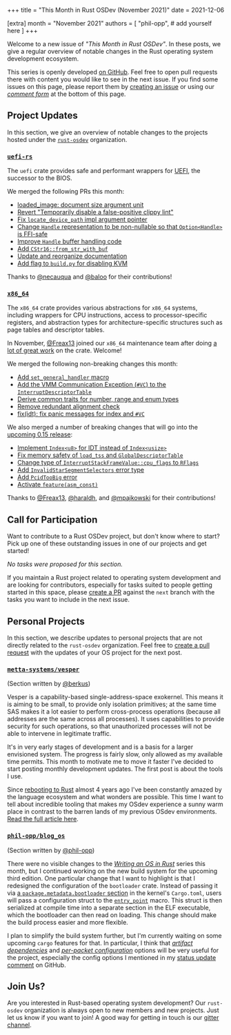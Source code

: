 +++
title = "This Month in Rust OSDev (November 2021)"
date = 2021-12-06

[extra]
month = "November 2021"
authors = [
    "phil-opp",
    # add yourself here
]
+++

Welcome to a new issue of _"This Month in Rust OSDev"_. In these posts, we give a regular overview of notable changes in the Rust operating system development ecosystem.

<!-- more -->

This series is openly developed [on GitHub](https://github.com/rust-osdev/homepage/). Feel free to open pull requests there with content you would like to see in the next issue. If you find some issues on this page, please report them by [creating an issue](https://github.com/rust-osdev/homepage/issues/new) or using our [_comment form_](#comment-form) at the bottom of this page.

<!--
    This is a draft for the upcoming "This Month in Rust OSDev (November 2021)" post.
    Feel free to create pull requests against the `next` branch to add your
    content here.
    Please take a look at the past posts on https://rust-osdev.com/ to see the
    general structure of these posts.
-->

## Project Updates

In this section, we give an overview of notable changes to the projects hosted under the [`rust-osdev`] organization.

[`rust-osdev`]: https://github.com/rust-osdev/about

### [`uefi-rs`](https://github.com/rust-osdev/uefi-rs)

The `uefi` crate provides safe and performant wrappers for [UEFI](https://en.wikipedia.org/wiki/Unified_Extensible_Firmware_Interface), the successor to the BIOS.

We merged the following PRs this month:

- [loaded_image: document size argument unit](https://github.com/rust-osdev/uefi-rs/pull/308)
- [Revert "Temporarily disable a false-positive clippy lint"](https://github.com/rust-osdev/uefi-rs/pull/312)
- [Fix `locate_device_path` impl argument pointer](https://github.com/rust-osdev/uefi-rs/pull/310)
- [Change `Handle` representation to be non-nullable so that `Option<Handle>` is FFI-safe](https://github.com/rust-osdev/uefi-rs/pull/309)
- [Improve `Handle` buffer handling code](https://github.com/rust-osdev/uefi-rs/pull/314)
- [Add `CStr16::from_str_with_buf`](https://github.com/rust-osdev/uefi-rs/pull/291)
- [Update and reorganize documentation](https://github.com/rust-osdev/uefi-rs/pull/315)
- [Add flag to `build.py` for disabling KVM](https://github.com/rust-osdev/uefi-rs/pull/316)

Thanks to [@necauqua](https://github.com/necauqua) and [@baloo](https://github.com/baloo) for their contributions!

### [`x86_64`](https://github.com/rust-osdev/x86_64)

The `x86_64` crate provides various abstractions for `x86_64` systems, including wrappers for CPU instructions, access to processor-specific registers, and abstraction types for architecture-specific structures such as page tables and descriptor tables.

In November, [@Freax13](https://github.com/Freax13) joined our `x86_64` maintenance team after doing [a lot of great work](https://github.com/rust-osdev/x86_64/pulls?q=is%3Apr+is%3Aclosed+author%3AFreax13) on the crate. Welcome!

We merged the following non-breaking changes this month:

- [Add `set_general_handler` macro](https://github.com/rust-osdev/x86_64/pull/285)
- [Add the VMM Communication Exception (`#VC`) to the `InterruptDescriptorTable`](https://github.com/rust-osdev/x86_64/pull/313)
- [Derive common traits for number, range and enum types](https://github.com/rust-osdev/x86_64/pull/315)
- [Remove redundant alignment check](https://github.com/rust-osdev/x86_64/pull/314)
- [fix(idt): fix panic messages for index and `#VC`](https://github.com/rust-osdev/x86_64/pull/321)

We also merged a number of breaking changes that will go into the [upcoming 0.15 release](https://github.com/rust-osdev/x86_64/issues/262):

- [Implement `Index<u8>` for IDT instead of `Index<usize>`](https://github.com/rust-osdev/x86_64/pull/319)
- [Fix memory safety of `load_tss` and `GlobalDescriptorTable`](https://github.com/rust-osdev/x86_64/pull/323)
- [Change type of `InterruptStackFrameValue::cpu_flags` to `RFlags`](https://github.com/rust-osdev/x86_64/pull/324)
- [Add `InvalidStarSegmentSelectors` error type](https://github.com/rust-osdev/x86_64/pull/317)
- [Add `PcidTooBig` error](https://github.com/rust-osdev/x86_64/pull/316)
- [Activate `feature(asm_const)`](https://github.com/rust-osdev/x86_64/pull/320)

Thanks to [@Freax13](https://github.com/Freax13), [@haraldh](https://github.com/haraldh), and [@mpajkowski](https://github.com/mpajkowski) for their contributions!

## Call for Participation

Want to contribute to a Rust OSDev project, but don't know where to start? Pick up one of these outstanding
issues in one of our projects and get started!

<!--
Please use the following template for adding items:
- [(`repo_name`) Issue Description](https://example.com/link-to-issue)
-->

<span class="gray">

_No tasks were proposed for this section._

</span>

If you maintain a Rust project related to operating system development and are looking for contributors, especially for tasks suited to people getting started in this space, please [create a PR](https://github.com/rust-osdev/homepage/pulls) against the `next` branch with the tasks you want to include in the next issue.

## Personal Projects

In this section, we describe updates to personal projects that are not directly related to the `rust-osdev` organization. Feel free to [create a pull request](https://github.com/rust-osdev/homepage/pulls) with the updates of your OS project for the next post.

### [`metta-systems/vesper`](https://github.com/metta-systems/vesper)

<span class="gray">(Section written by [@berkus](https://github.com/berkus))</span>

Vesper is a capability-based single-address-space exokernel. This means it is aiming to be small, to provide only isolation primitives; at the same time SAS makes it a lot easier to perform cross-process operations (because all addresses are the same across all processes). It uses capabilities to provide security for such operations, so that unauthorized processes will not be able to intervene in legitimate traffic.

It's in very early stages of development and is a basis for a larger envisioned system. The progress is fairly slow, only allowed as my available time permits. This month to motivate me to move it faster I've decided to start posting monthly development updates. The first post is about the tools I use.

Since [rebooting to Rust](https://metta.systems/blog/reboot-to-rust/) almost 4 years ago I've been constantly amazed by the language ecosystem and what wonders are possible. This time I want to tell about incredible tooling that makes my OSdev experience a sunny warm place in contrast to the barren lands of my previous OSdev environments. [Read the full article here](https://metta.systems/blog/osdev-tooling/).

### [`phil-opp/blog_os`](https://github.com/phil-opp/blog_os)

<span class="gray">(Section written by [@phil-opp](https://github.com/phil-opp))</span>

There were no visible changes to the [_Writing an OS in Rust_](https://os.phil-opp.com/) series this month, but I continued working on the new build system for the upcoming third edition. One particular change that I want to highlight is that I redesigned the configuration of the `bootloader` crate. Instead of passing it via [a `package.metadata.bootloader` section](https://docs.rs/bootloader/0.10.9/bootloader/struct.Config.html) in the kernel's `Cargo.toml`, users will pass a configuration struct to the [`entry_point`](https://docs.rs/bootloader/0.10.9/bootloader/macro.entry_point.html) macro. This struct is then serialized at compile time into a separate section in the ELF executable, which the bootloader can then read on loading. This change should make the build process easier and more flexible.

I plan to simplify the build system further, but I'm currently waiting on some upcoming `cargo` features for that. In particular, I think that [_artifact dependencies_](https://github.com/rust-lang/cargo/pull/9992) and [_per-packet configuration_](https://internals.rust-lang.org/t/proposal-move-some-cargo-config-settings-to-cargo-toml/13336) options will be very useful for the project, especially the config options I mentioned in my [status update comment](https://github.com/phil-opp/blog_os/issues/1063#issuecomment-968341112) on GitHub.

## Join Us?

Are you interested in Rust-based operating system development? Our `rust-osdev` organization is always open to new members and new projects. Just let us know if you want to join! A good way for getting in touch is our [gitter channel](https://gitter.im/rust-osdev/Lobby).
